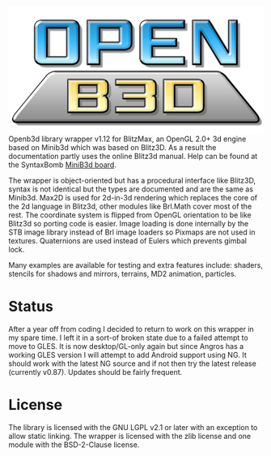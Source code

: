 
<img src="examples/media/openb3d_logo_512.png" align="left" />

Openb3d library wrapper v1.12 for BlitzMax, an OpenGL 2.0+ 3d engine based on Minib3d which was based on Blitz3D. As a result the documentation partly uses the online Blitz3d manual. Help can be found at the SyntaxBomb <a href="http://www.syntaxbomb.com/index.php/board,20.0.html">MiniB3d board</a>.

The wrapper is object-oriented but has a procedural interface like Blitz3D, syntax is not identical but the types are documented and are the same as Minib3d. Max2D is used for 2d-in-3d rendering which replaces the core of the 2d language in Blitz3d, other modules like Brl.Math cover most of the rest. The coordinate system is flipped from OpenGL orientation to be like Blitz3d so porting code is easier. Image loading is done internally by the STB image library instead of Brl image loaders so Pixmaps are not used in textures. Quaternions are used instead of Eulers which prevents gimbal lock.

Many examples are available for testing and extra features include: shaders, stencils for shadows and mirrors, terrains, MD2 animation, particles.

Status
======

After a year off from coding I decided to return to work on this wrapper in my spare time. I left it in a sort-of broken state due to a failed attempt to move to GLES. It is now desktop/GL-only again but since Angros has a working GLES version I will attempt to add Android support using NG. It should work with the latest NG source and if not then try the latest release (currently v0.87). Updates should be fairly frequent.

License
=======

The library is licensed with the GNU LGPL v2.1 or later with an exception to allow static linking. The wrapper is licensed with the zlib license and one module with the BSD-2-Clause license.

